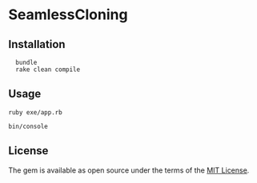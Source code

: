 # SeamlessCloning

## Installation

```
  bundle
  rake clean compile
```

## Usage

`ruby exe/app.rb`

`bin/console`

## License

The gem is available as open source under the terms of the [MIT License](https://opensource.org/licenses/MIT).
